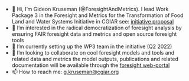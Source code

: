 - 👋 Hi, I’m Gideon Kruseman (@ForesightAndMetrics). I lead Work Package 3 in the Foresight and Metrics for the Transformation of Food Land and Water Systems Initiative in CGIAR see: [initiative proposal](https://www.cgiar.org/initiative/24-foresight-and-metrics-to-accelerate-inclusive-and-sustainable-agrifood-system-transformation/)
- 👀 I’m interested in the radical democratization of foresight analysis by ensuring FAIR foresight data and metrics and open source foresight tools
- 🌱 I’m currently setting up the WP3 team in the initiative (Q2 2022)
- 💞️ I’m looking to collaborate on cool foresight models and tools and related data and metrics the model outputs, publications and related documentation will be available through the [foresight web-portal](https://foresight.cgiar.org/)
- 📫 How to reach me: g.kruseman@cgiar.org

<!---
ForesightAndMetrics/ForesightAndMetrics is a ✨ special ✨ repository because its `README.md` (this file) appears on your GitHub profile.
You can click the Preview link to take a look at your changes.
--->
